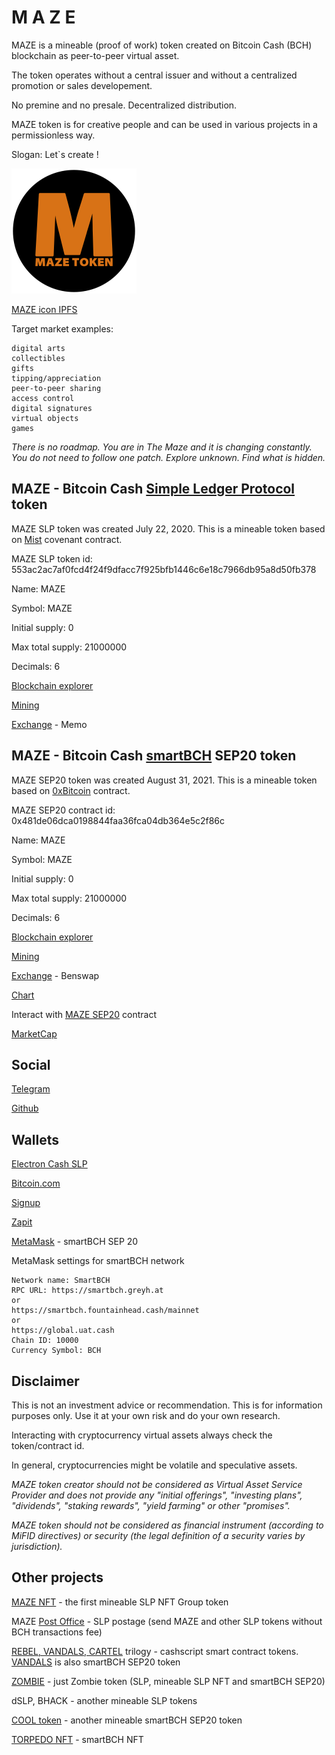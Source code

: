 # M A Z E

MAZE is a mineable (proof of work) token created on Bitcoin Cash (BCH) blockchain as peer-to-peer virtual asset.

The token operates without a central issuer and without a centralized promotion or sales developement.

No premine and no presale. Decentralized distribution.

MAZE token is for creative people and can be used in various projects in a permissionless way.

Slogan: Let`s create !

![MAZE icon](img/maze200.png)

[MAZE icon IPFS](https://gateway.pinata.cloud/ipfs/QmQtFFtwBfzNN5xjR4K7o8yiudK4FPhWMcsRM6pMg7WXFf)

Target market examples:

```
digital arts
collectibles
gifts
tipping/appreciation
peer-to-peer sharing
access control
digital signatures
virtual objects
games
```

_There is no roadmap. You are in The Maze and it is changing constantly. You do not need to follow one patch. Explore unknown. Find what is hidden._

## MAZE - Bitcoin Cash [Simple Ledger Protocol](https://simpleledger.cash/) token

MAZE SLP token was created July 22, 2020. This is a mineable token based on [Mist](https://github.com/mazetoken/mminer/blob/main/Mistcoin-archive/Mistcoin.md) covenant contract.

MAZE SLP token id: 553ac2ac7af0fcd4f24f9dfacc7f925bfb1446c6e18c7966db95a8d50fb378

Name: MAZE

Symbol: MAZE

Initial supply: 0

Max total supply: 21000000

Decimals: 6

[Blockchain explorer](https://simpleledger.info/token/bb553ac2ac7af0fcd4f24f9dfacc7f925bfb1446c6e18c7966db95a8d50fb378)

[Mining](https://github.com/mazetoken/mminer)

[Exchange](https://memo.cash/token/bb553ac2ac7af0fcd4f24f9dfacc7f925bfb1446c6e18c7966db95a8d50fb378?for-sale) - Memo

## MAZE - Bitcoin Cash [smartBCH](https://smartbch.org/) SEP20 token

MAZE SEP20 token was created August 31, 2021. This is a mineable token based on [0xBitcoin](https://0xbitcoin.org/#/) contract.

MAZE SEP20 contract id: 0x481de06dca0198844faa36fca04db364e5c2f86c

Name: MAZE

Symbol: MAZE

Initial supply: 0

Max total supply: 21000000

Decimals: 6

[Blockchain explorer](https://www.smartscan.cash/address/0x481de06dca0198844faa36fca04db364e5c2f86c)

[Mining](https://github.com/mazetoken/smartMaze)

[Exchange](https://benswap.cash) - Benswap

[Chart](https://chartpro.benswap.cash/?token=0x481de06dca0198844faa36fca04db364e5c2f86c)

Interact with [MAZE SEP20](https://oneclickdapp.com/email-cosmos) contract

[MarketCap](https://marketcap.cash)


## Social

[Telegram](https://t.me/mazetokens)

[Github](https://github.com/mazetoken)

## Wallets

[Electron Cash SLP](https://github.com/simpleledger/Electron-Cash-SLP/releases/download/3.6.7-dev6/Electron-Cash-SLP-3.6.7-dev6-setup.exe)

[Bitcoin.com](https://wallet.bitcoin.com/)

[Signup](https://wallet.signup.cash/)

[Zapit](https://zapit.io/)

[MetaMask](https://metamask.io/) - smartBCH SEP 20

MetaMask settings for smartBCH network

```
Network name: SmartBCH
RPC URL: https://smartbch.greyh.at
or
https://smartbch.fountainhead.cash/mainnet
or
https://global.uat.cash
Chain ID: 10000
Currency Symbol: BCH

```

## Disclaimer

This is not an investment advice or recommendation. This is for information purposes only. Use it at your own risk and do your own research.

Interacting with cryptocurrency virtual assets always check the token/contract id.

In general, cryptocurrencies might be volatile and speculative assets.

_MAZE token creator should not be considered as Virtual Asset Service Provider and does not provide any "initial offerings", "investing plans", "dividends", "staking rewards", "yield farming" or other "promises"._

_MAZE token should not be considered as financial instrument (according to MiFID directives) or security (the legal definition of a security varies by jurisdiction)._

## Other projects

[MAZE NFT](https://simpleledger.info/token/8678ad8c66cdcbdbb6e8f610fda055458b096c0f09a7fb6a18fe098343411f21) - the first mineable SLP NFT Group token

MAZE [Post Office](https://mazepostage.herokuapp.com/) - SLP postage (send MAZE and other SLP tokens without BCH transactions fee)

[REBEL, VANDALS, CARTEL](https://github.com/mazetoken/SLP-smart-contract-tokens) trilogy - cashscript smart contract tokens. [VANDALS](https://vandalstoken.onuniverse.com) is also smartBCH SEP20 token

[ZOMBIE](https://zombies.onuniverse.com) - just Zombie token (SLP, mineable SLP NFT and smartBCH SEP20)

dSLP, BHACK - another mineable SLP tokens

[COOL token](https://github.com/mazetoken/cooltoken) - another mineable smartBCH SEP20 token

[TORPEDO NFT](https://mazetoken.github.io/torpedoNFT) - smartBCH NFT






